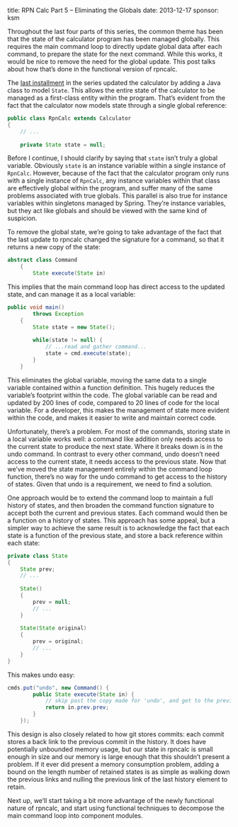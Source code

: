 title: RPN Calc Part 5 – Eliminating the Globals
date: 2013-12-17
sponsor: ksm

Throughout the last four parts of this series, the common theme has
been that the state of the calculator program has been managed
globally. This requires the main command loop to directly update
global data after each command, to prepare the state for the next
command. While this works, it would be nice to remove the need for the
global update. This post talks about how that’s done in the functional
version of rpncalc.

The [last installment](/ksm/rpncalc_04) in the series updated the
calculator by adding a Java class to model `State`. This allows the
entire state of the calculator to be managed as a first-class entity
within the program. That’s evident from the fact that the calculator
now models state through a single global reference:

```java
public class RpnCalc extends Calculator
{
    // ...
 
    private State state = null;
```

Before I continue, I should clarify by saying that `state` isn’t truly a
global variable. Obviously `state` is an instance variable within a
single instance of `RpnCalc`. However, because of the fact that the
calculator program only runs with a single instance of `RpnCalc`, any
instance variables within that class are effectively global within the
program, and suffer many of the same problems associated with true
globals. This parallel is also true for instance variables within
singletons managed by Spring. They’re instance variables, but they act
like globals and should be viewed with the same kind of suspicion.

To remove the global state, we’re going to take advantage of the fact
that the last update to rpncalc changed the signature for a command,
so that it returns a new copy of the state:

```java
abstract class Command
    {
        State execute(State in)
```

This implies that the main command loop has direct access to the
updated state, and can manage it as a local variable:

```java
public void main()
        throws Exception
    {
        State state = new State();
 
        while(state != null) {
            // ...read and gather command...
            state = cmd.execute(state);
        }
    }
```

This eliminates the global variable, moving the same data to a single
variable contained within a function definition. This hugely reduces
the variable’s footprint within the code. The global variable can be
read and updated by 200 lines of code, compared to 20 lines of code
for the local variable. For a developer, this makes the management of
state more evident within the code, and makes it easier to write and
maintain correct code.

Unfortunately, there’s a problem. For most of the commands, storing
state in a local variable works well: a command like addition only
needs access to the current state to produce the next state. Where it
breaks down is in the undo command. In contrast to every other
command, undo doesn’t need access to the current state, it needs
access to the previous state. Now that we’ve moved the state
management entirely within the command loop function, there’s no way
for the undo command to get access to the history of states. Given
that undo is a requirement, we need to find a solution.

One approach would be to extend the command loop to maintain a full
history of states, and then broaden the command function signature to
accept both the current and previous states. Each command would then
be a function on a history of states. This approach has some appeal,
but a simpler way to achieve the same result is to acknowledge the
fact that each state is a function of the previous state, and store a
back reference within each state:

```java
private class State
{
    State prev;
    // ...
 
    State()
    {
        prev = null;
        // ...
    }
 
    State(State original)
    {
        prev = original;
        // ...
    }
}
```

This makes undo easy:

```java
cmds.put("undo", new Command() {
        public State execute(State in) {
            // skip past the copy made for 'undo', and get to the previous.
            return in.prev.prev;
        }
    });
```

This design is also closely related to how git stores commits: each
commit stores a back link to the previous commit in the history. It
does have potentially unbounded memory usage, but our state in rpncalc
is small enough in size and our memory is large enough that this
shouldn’t present a problem. If it ever did present a memory
consumption problem, adding a bound on the length number of retained
states is as simple as walking down the previous links and nulling the
previous link of the last history element to retain.

Next up, we’ll start taking a bit more advantage of the newly
functional nature of rpncalc, and start using functional techniques to
decompose the main command loop into component modules.
